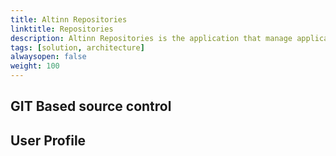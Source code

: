 ```yaml
---
title: Altinn Repositories
linktitle: Repositories
description: Altinn Repositories is the application that manage application source code and app developer login
tags: [solution, architecture]
alwaysopen: false
weight: 100
---
```






## GIT Based source control



## User Profile
